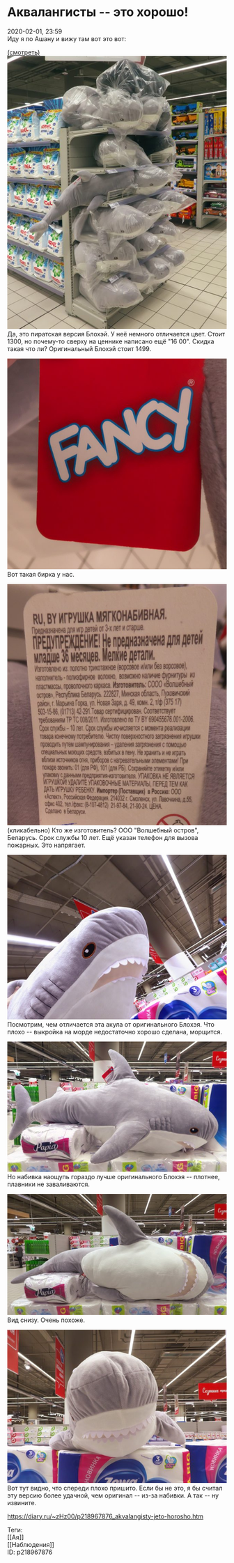 Аквалангисты -- это хорошо!
============================

   
 2020-02-01, 23:59   
  Иду я по Ашану и вижу там вот это вот:   
   
  [(смотреть)](https://zHz00.diary.ru/p218967876.htm?index=1#linkmore218967876m1)       
  [![](pics/m6wUjBkl.jpg)](https://i.imgur.com/m6wUjBk.jpg)    
 Да, это пиратская версия Блохэй. У неё немного отличается цвет. Стоит 1300, но почему-то сверху на ценнике написано ещё "16 00". Скидка такая что ли? Оригинальный Блохэй стоит 1499.   
   
  [![](pics/f11h6aml.jpg)](https://i.imgur.com/f11h6am.jpg)    
 Вот такая бирка у нас.   
   
  [![](pics/EndM7wsl.jpg)](https://i.imgur.com/EndM7ws.jpg)    
 (кликабельно) Кто же изготовитель? ООО "Волшебный остров", Беларусь. Срок службы 10 лет. Ещё указан телефон для вызова пожарных. Это напрягает.   
   
  [![](pics/uuk0gKPl.jpg)](https://i.imgur.com/uuk0gKP.jpg)    
 Посмотрим, чем отличается эта акула от оригинального Блохэя. Что плохо -- выкройка на морде недостаточно хорошо сделана, морщится.   
   
  [![](pics/3MywOT1l.jpg)](https://i.imgur.com/3MywOT1.jpg)    
 Но набивка наощупь гораздо лучше оригинального Блохэя -- плотнее, плавники не заваливаются.   
   
  [![](pics/srGFA7Gl.jpg)](https://i.imgur.com/srGFA7G.jpg)    
 Вид снизу. Очень похоже.   
   
  [![](pics/538QGXgl.jpg)](https://i.imgur.com/538QGXg.jpg)    
 Вот тут видно, что спереди плохо пришито. Если бы не это, я бы считал эту версию более удачной, чем оригинал -- из-за набивки. А так -- ну извините.   
      
    
 <https://diary.ru/~zHz00/p218967876_akvalangisty-jeto-horosho.htm>   
   
 Теги:   
 [[Ая]]   
 [[Наблюдения]]   
 ID: p218967876